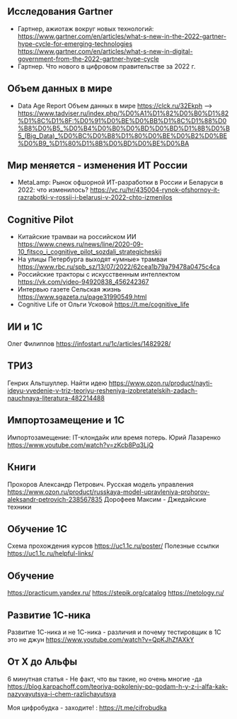 
## Исследования Gartner 
* Гартнер, ажиотаж вокруг новых технологий: https://www.gartner.com/en/articles/what-s-new-in-the-2022-gartner-hype-cycle-for-emerging-technologies
https://www.gartner.com/en/articles/what-s-new-in-digital-government-from-the-2022-gartner-hype-cycle
* Гартнер. Что нового в цифровом правительстве  за 2022 г.

## Объем данных в мире 
* Data Age Report  Объем данных в мире 
 https://clck.ru/32Ekph --> https://www.tadviser.ru/index.php/%D0%A1%D1%82%D0%B0%D1%82%D1%8C%D1%8F:%D0%91%D0%BE%D0%BB%D1%8C%D1%88%D0%B8%D0%B5_%D0%B4%D0%B0%D0%BD%D0%BD%D1%8B%D0%B5_(Big_Data)_%D0%BC%D0%B8%D1%80%D0%BE%D0%B2%D0%BE%D0%B9_%D1%80%D1%8B%D0%BD%D0%BE%D0%BA 

## Мир меняется - изменения ИТ России 

* MetaLamp: Рынок офшорной ИТ-разработки в России и Беларуси в 2022: что изменилось?
https://vc.ru/hr/435004-rynok-ofshornoy-it-razrabotki-v-rossii-i-belarusi-v-2022-chto-izmenilos

## Cognitive Pilot
* Китайские трамваи на российском ИИ https://www.cnews.ru/news/line/2020-09-10_fitsco_i_cognitive_pilot_sozdali_strategicheskij
* На улицы Петербурга выходят «умные» трамваи https://www.rbc.ru/spb_sz/13/07/2022/62cea1b79a79478a0475c4ca
* Российские тракторы с искусственным интеллектом https://vk.com/video-94920838_456242367
* Интервью газете Сельская жизнь https://www.sgazeta.ru/page31990549.html
* Cognitive Life от Ольги Усковой https://t.me/cognitive_life

## ИИ и 1С
Олег Филиппов
https://infostart.ru/1c/articles/1482928/

## ТРИЗ
Генрих Альтшуллер. Найти идею
https://www.ozon.ru/product/nayti-ideyu-vvedenie-v-triz-teoriyu-resheniya-izobretatelskih-zadach-nauchnaya-literatura-482214488

## Импортозамещение и 1С
Импортозамещение: IT-клондайк или время потерь. Юрий Лазаренко 
https://www.youtube.com/watch?v=zKcb8Pq3LjQ

## Книги
Прохоров Александр Петрович. Русская модель управления
https://www.ozon.ru/product/russkaya-model-upravleniya-prohorov-aleksandr-petrovich-238567835
Дорофеев Максим - Джедайские техники

## Обучение 1С
Схема прохождения курсов https://uc1.1c.ru/poster/
Полезные ссылки https://uc1.1c.ru/helpful-links/

## Обучение 
https://practicum.yandex.ru/
https://stepik.org/catalog
https://netology.ru/

## Развитие 1С-ника
Развитие 1С-ника и не 1С-ника - различия и почему тестировщик в 1С это не джун
https://www.youtube.com/watch?v=QpKJhZfAXkY

## От X до Альфы 

6 минутная статья - 
Не факт, что вы такие, но очень многие  -да <br>
https://blog.karpachoff.com/teoriya-pokoleniy-po-godam-h-y-z-i-alfa-kak-nazyvayutsya-i-chem-razlichayutsya

Моя цифробудка - заходите! :  https://t.me/cifrobudka
